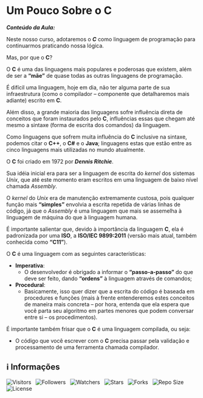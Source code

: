 <!-- Título -->
# Um Pouco Sobre o C

***Conteúdo da Aula:***

Neste nosso curso, adotaremos o ***C*** como linguagem de programação para continuarmos praticando nossa lógica.

Mas, por que o **C**?

O **C** é uma das linguagens mais populares e poderosas que existem, além de ser a **“mãe”** de quase todas as outras linguagens de programação.

É difícil uma linguagem, hoje em dia, não ter alguma parte de sua infraestrutura (como o compilador – componente que detalharemos mais adiante) escrito em **C**.

Além disso, a grande maioria das linguagens sofre influência direta de conceitos que foram instaurados pelo **C**, influências essas que chegam até mesmo a sintaxe (forma de escrita dos comandos) da linguagem.

Como linguagens que sofrem muita influência do **C** inclusive na sintaxe, podemos citar o **C++**, o **C#** e o **Java**; linguagens estas que estão entre as cinco linguagens mais utilizadas no mundo atualmente.

O **C** foi criado em 1972 por ***Dennis Ritchie***.

Sua idéia inicial era para ser a linguagem de escrita do *kernel* dos sistemas *Unix*, que até este momento eram escritos em uma linguagem de baixo nível chamada *Assembly*.

O *kernel* do *Unix* era de manutenção extremamente custosa, pois qualquer função mais **“simples”** envolvia a escrita repetida de várias linhas de código, já que o *Assembly* é uma linguagem que mais se assemelha à linguagem de máquina do que à linguagem humana.

É importante salientar que, devido à importância da linguagem **C**, ela é padronizada por uma **ISO**, a **ISO/IEC 9899:2011** (versão mais atual, também conhecida como **“C11”**).

O **C** é uma linguagem com as seguintes características:

* **Imperativa**:
  * O desenvolvedor é obrigado a informar o **“passo-a-passo”** do que deve ser feito, dando **“ordens”** à linguagem através de comandos;
* **Procedural**:
  * Basicamente, isso quer dizer que a escrita do código é baseada em procedures e funções (mais à frente entenderemos estes conceitos de maneira mais concreta – por hora, entenda que ela espera que você parta seu algoritmo em partes menores que podem conversar entre si – os procedimentos).

É importante também frisar que o **C** é uma linguagem compilada, ou seja:

* O código que você escrever com o **C** precisa passar pela validação e processamento de uma ferramenta chamada compilador.

<!-- Informações -->
## &#8505; Informações

![Visitors](https://api.visitorbadge.io/api/visitors?path=Devsgeeknerd%2Fcla-um-pou-sob-c-lin-c-log-par-pro-com-bas&label=Visitantes&labelColor=%23700070&labelStyle=none&countColor=%23000fff&style=plastic&color=%23ffffff "Total de Visitantes")
&nbsp;
![Followers](https://img.shields.io/github/followers/Devsgeeknerd?style=p&label=Seguidores&labelColor=800080&color=000fff "Total de Seguidores")
&nbsp;
![Watchers](https://img.shields.io/github/watchers/Devsgeeknerd/cla-um-pou-sob-c-lin-c-log-par-pro-com-bas?style=p&label=Observadores&labelColor=800080&color=000fff "Total de Observadores")
&nbsp;
![Stars](https://img.shields.io/github/stars/Devsgeeknerd/cla-um-pou-sob-c-lin-c-log-par-pro-com-bas?style=p&label=Estrelas&labelColor=800080&color=000fff "Total de Estrelas")
&nbsp;
![Forks](https://img.shields.io/github/forks/Devsgeeknerd/cla-um-pou-sob-c-lin-c-log-par-pro-com-bas?style=p&label=Bifurcações&labelColor=800080&color=000fff "Total de Bifurcações")
&nbsp;
![Repo Size](https://img.shields.io/github/repo-size/Devsgeeknerd/cla-um-pou-sob-c-lin-c-log-par-pro-com-bas?style=p&label=Tamanho&labelColor=800080&color=000fff "Tamanho do Repositório")
&nbsp;
![License](https://img.shields.io/github/license/Devsgeeknerd/cla-um-pou-sob-c-lin-c-log-par-pro-com-bas?style=p&label=Licença&labelColor=800080&color=000fff "Licença do Repositório")
